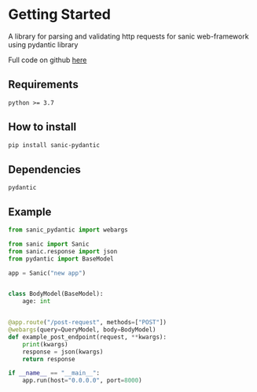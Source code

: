 # Getting Started

A library for parsing and validating http requests for sanic web-framework using pydantic library 

Full code on github [here](https://github.com/ahmednafies/sanic_pydantic)

## Requirements

	python >= 3.7

## How to install

```bash
pip install sanic-pydantic
```

## Dependencies

	pydantic

## Example

```python
from sanic_pydantic import webargs

from sanic import Sanic
from sanic.response import json
from pydantic import BaseModel

app = Sanic("new app")


class BodyModel(BaseModel):
    age: int


@app.route("/post-request", methods=["POST"])
@webargs(query=QueryModel, body=BodyModel)
def example_post_endpoint(request, **kwargs):
    print(kwargs)
    response = json(kwargs)
    return response

if __name__ == "__main__":
    app.run(host="0.0.0.0", port=8000)
```
